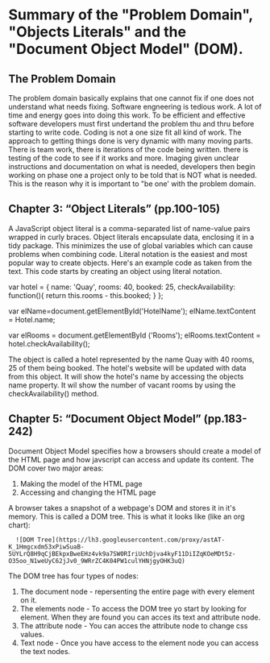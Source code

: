 # Summary of the "Problem Domain", "Objects Literals" and the "Document Object Model" (DOM).

## The Problem Domain

The problem domain basically explains that one cannot fix if one does not understand what needs fixing. Software engneering is tedious work. A lot of time and energy goes into doing this work. To be efficient and effective software developers must first undertand the problem thu and thru before starting to write code. Coding is not a one size fit all kind of work. The approach to getting things done is very dynamic with many moving parts. There is team work, there is iterations of the code being written. there is testing of the code to see if it works and more. Imaging given unclear instructions and documentation on what is needed, developers then begin working on phase one a project only to be told that is NOT what is needed. This is the reason why it is important to "be one' with the problem domain. 

## Chapter 3: “Object Literals” (pp.100-105)

A JavaScript object literal is a comma-separated list of name-value pairs wrapped in curly braces. Object literals encapsulate data, enclosing it in a tidy package. This minimizes the use of global variables which can cause problems when combining code. Literal notation is the easiest and most popular way to create objects. Here's an example code as taken from the text. This code starts by creating  an object using literal notation.

var hotel = {
  name: 'Quay',
  rooms: 40,
  booked: 25,
  checkAvailability: function(){
    return this.rooms - this.booked;
  }
};

var elName=document.getElementById('HotelName');
elName.textContent = Hotel.name;

var elRooms = document.getElementById ('Rooms');
elRooms.textContent = hotel.checkAvailability();

The object is called a hotel represented by the name Quay with 40 rooms, 25 of them being booked. The hotel's website will be updated with data from this object. It will show the hotel's name by accessing the objects name property. It wil show the number of vacant rooms by using the checkAvailability() method.

## Chapter 5: “Document Object Model” (pp.183-242)

Document Object Model specifies how a browsers should create a model of the HTML page and how javscript can access and update its content. The DOM cover two major areas:

1. Making the model of the HTML page
1. Accessing and changing the HTML page

A browser takes a snapshot of a webpage's DOM and stores it in it's memory. This is called a DOM tree. This is what it looks like (like an org chart):

      ![DOM Tree](https://lh3.googleusercontent.com/proxy/astAT-K_1Hmgcxdm53xPiwSuaB-5UYLrQ8H9qCjBEkpxBweEHz4vk9a7SW0RIriUchDjva4kyF11DiIZqKOeMDt5z-O35oo_N1weUyC62jJv0_9WRrZC4K04PW1culYHNjgyOHK3uQ)

The DOM tree has four types of nodes:

1. The document node - repersenting the entire page with every element on it.
1. The elements node - To access the DOM tree yo start by looking for element. When they are found you can acces its text and attribute node.
1. The attribute node - You can acces the attribute node to change css values.
1. Text node - Once you have access to the element node you can access the text nodes.

